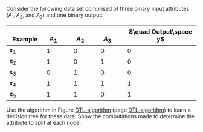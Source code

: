 

Consider the following data set comprised of three binary input
attributes ($A_1, A_2$, and $A_3$) and one binary output:<br>

|  $\quad \textbf{Example}$   | $\quad A_1\quad$ | $\quad A_2\quad$  | $\quad A_3\quad$  | $\quad Output\space y$  |
| --- | --- | --- | --- | --- |
| $\textbf{x}_1$  | 1 | 0  | 0  | 0 |
| $\textbf{x}_2$  | 1 | 0  | 1  | 0 |
| $\textbf{x}_3$  | 0 | 1  | 0  | 0 |
| $\textbf{x}_4$  | 1 | 1  | 1  | 1 |
| $\textbf{x}_5$  | 1 | 1  | 0  | 1 |


Use the algorithm in Figure <a class="insideBookFigRef" target="_blank" href="https://aimacode.github.io/aima-exercises/figures/DTL-algorithm.png">DTL-algorithm</a>
(page <a class="pageRef" title="" href="#">DTL-algorithm</a>) to learn a decision tree for these data. Show the
computations made to determine the attribute to split at each node.
